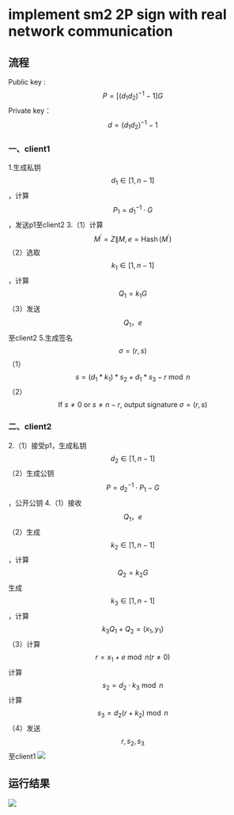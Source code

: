 # implement sm2 2P sign with real network communication
## 流程
Public key :
$$
P=\left[\left(d_1 d_2\right)^{-1}-1\right] G
$$
Private key：
$$
d=\left(d_1 d_2\right)^{-1}-1
$$
### 一、client1
1.生成私钥$$d_1 \in[1, n-1]$$，计算$$P_1=d_1^{-1} \cdot G$$，发送p1至client2
3.（1）计算$$M^{\prime}=Z \| M, e=\operatorname{Hash}\left(M^{\prime}\right)$$
（2）选取$$k_1 \in[1, n-1]$$，计算$$Q_1=k_1 G$$
（3）发送$$Q_1，e$$至client2
5.生成签名$$\sigma=(r, s)$$
（1）$$s=\left(d_1 * k_1\right) * s_2+d_1 * s_3-r \bmod n$$
（2）$$\text { If } s \neq 0 \text { or } s \neq n-r \text {, output signature } \sigma=(r, s)$$
### 二、client2
2.（1）接受p1，生成私钥$$d_2 \in[1, n-1]$$
（2）生成公钥$$P=d_2^{-1} \cdot P_1-G$$，公开公钥
4.（1）接收$$Q_1，e$$
（2）生成$$k_2 \in[1, n-1]$$，计算$$Q_2=k_2 G$$
生成$$k_3 \in[1, n-1]$$，计算$$k_3 Q_1+Q_2=\left(x_1, y_1\right)$$
（3）计算$$r=x_1+e \bmod n(r \neq 0)$$
计算$$s_2=d_2 \cdot k_3 \bmod n$$
计算$$s_3=d_2\left(r+k_2\right) \bmod n$$
（4）发送$$r,s_2,s_3$$至client1
![](https://img1.imgtp.com/2023/07/28/YlMvuYJZ.png)

## 运行结果
![](https://img1.imgtp.com/2023/07/28/HHCT1TpL.png)